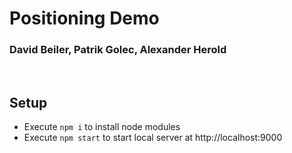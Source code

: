 # Positioning Demo

### David Beiler, Patrik Golec, Alexander Herold

<br/>

## Setup
- Execute `npm i` to install node modules
- Execute `npm start` to start local server at http://localhost:9000
